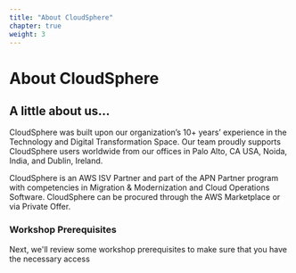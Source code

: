 ```yaml
---
title: "About CloudSphere" 
chapter: true
weight: 3 
---
```


# About CloudSphere 

## A little about us... 
CloudSphere was built upon our organization’s 10+ years’ experience in the Technology and Digital Transformation Space. Our team proudly supports CloudSphere users worldwide from our offices in Palo Alto, CA USA, Noida, India, and Dublin, Ireland.  


CloudSphere is an AWS ISV Partner and part of the APN Partner program with competencies in Migration & Modernization and Cloud Operations Software.  CloudSphere can be procured through the AWS Marketplace or via Private Offer.<br>


### Workshop Prerequisites 
Next, we'll review some workshop prerequisites to make sure that you have the necessary access